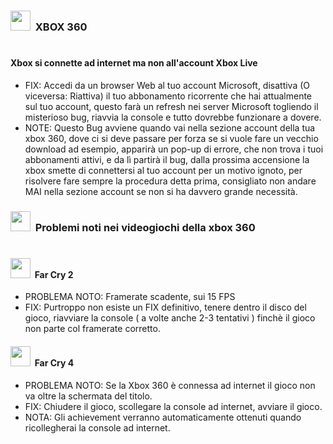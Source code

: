 ### <img src="https://external-content.duckduckgo.com/iu/?u=https%3A%2F%2Fstatic.vecteezy.com%2Fsystem%2Fresources%2Fpreviews%2F022%2F100%2F288%2Fnon_2x%2Fxbox-logo-free-png.png&f=1&nofb=1&ipt=f22665363672c5bb1c22a436e4eeee4d6d42999eeb2324351963a02577e5291c" width="32"></img>&nbsp; XBOX 360 
#
#### Xbox si connette ad internet ma non all'account Xbox Live
- FIX: Accedi da un browser Web al tuo account Microsoft, disattiva (O viceversa: Riattiva) il tuo abbonamento ricorrente che hai attualmente sul tuo account, questo farà un refresh nei server Microsoft togliendo il misterioso bug, riavvia la console e tutto dovrebbe funzionare a dovere.
- NOTE: Questo Bug avviene quando vai nella sezione account della tua xbox 360, dove ci si deve passare per forza se si vuole fare un vecchio download ad esempio, apparirà un pop-up di errore, che non trova i tuoi abbonamenti attivi, e da lì partirà il bug, dalla prossima accensione la xbox smette di connettersi al tuo account per un motivo ignoto, per risolvere fare sempre la procedura detta prima, consigliato non andare MAI nella sezione account se non si ha davvero grande necessità.

### <img src="https://external-content.duckduckgo.com/iu/?u=https%3A%2F%2Fstatic.vecteezy.com%2Fsystem%2Fresources%2Fpreviews%2F022%2F100%2F288%2Fnon_2x%2Fxbox-logo-free-png.png&f=1&nofb=1&ipt=f22665363672c5bb1c22a436e4eeee4d6d42999eeb2324351963a02577e5291c" width="32"></img>&nbsp; Problemi noti nei videogiochi della xbox 360
#
#### <img src= "https://external-content.duckduckgo.com/iu/?u=https%3A%2F%2Fcdn2.steamgriddb.com%2Ffile%2Fsgdb-cdn%2Ficon_thumb%2F83d204b6f3a66ea5022d0c46b03e2d2a.png&f=1&nofb=1&ipt=73e99830f283600791bec78781d0602651713db8cd83cc3f49d1364c031547fc" width="32"></img>&nbsp; Far Cry 2
- PROBLEMA NOTO: Framerate scadente, sui 15 FPS
- FIX: Purtroppo non esiste un FIX definitivo, tenere dentro il disco del gioco, riavviare la console ( a volte anche 2-3 tentativi ) finchè il gioco non parte col framerate corretto.


#### <img src= "https://external-content.duckduckgo.com/iu/?u=https%3A%2F%2Fimages-wixmp-ed30a86b8c4ca887773594c2.wixmp.com%2Fi%2Fe87d432c-0c31-4673-912d-407d8ee09362%2Fdfvasgk-a4f7506a-d0ab-4107-81c8-928ff35f9f34.png&f=1&nofb=1&ipt=1e231eb6785608253a847cd46cb7b5b1404eb9550989f8f8d96d6d604d4717f3" width="32"></img>&nbsp; Far Cry 4
- PROBLEMA NOTO: Se la Xbox 360 è connessa ad internet il gioco non va oltre la schermata del titolo.
- FIX: Chiudere il gioco, scollegare la console ad internet, avviare il gioco. 
- NOTA: Gli achievement verranno automaticamente ottenuti quando ricollegherai la console ad internet.
